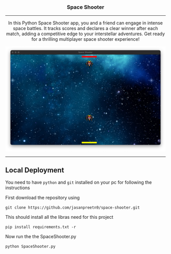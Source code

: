 <!-- PROJECT LOGO -->
<p align="center">
  <div align="center">
    <h3>Space Shooter</h3>
  </div>

  <hr />

  <p align="center">
In this Python Space Shooter app, you and a friend can engage in intense space battles. It tracks scores and declares a clear winner after each match, adding a competitive edge to your interstellar adventures. Get ready for a thrilling multiplayer space shooter experience!
  </p>
</p>

<!-- PREVIEW IMAGE -->
<img class="preview" src="https://github.com/jasanpreetn9/space-shooter/blob/main/Preview.png?raw=true">

<hr/>

## Local Deployment

You need to have `python` and `git` installed on your pc for following the instructions

First download the repository using

```
git clone https://github.com/jasanpreetn9/space-shooter.git
```

This should install all the libras need for this project

```
pip install requirements.txt -r
```

Now run the the SpaceShooter.py

```
python SpaceShooter.py
```
